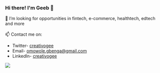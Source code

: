 ### Hi there! I'm Geeb 👋

👯 I’m looking for opportunities in fintech, e-commerce, healthtech, edtech and more <br><br>
📫 Contact me on: 
- Twitter- [creativogee](https://twitter.com/creativogee)
- Email- omowole.gbenga@gmail.com
- LinkedIn- [creativogee](http://linkedin.com/in/creativogee)

<img src='https://github-readme-stats.vercel.app/api/top-langs/?username=creativogee&&show_icons=true&title_color=ffffff&icon_color=bb2acf&text_color=daf7dc&bg_color=151515'>

